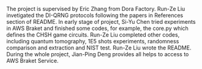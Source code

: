 The project is supervised by Eric Zhang from Dora Factory. Run-Ze Liu invetigated the DI-QRNG protocols following the papers in References section of README. In early stage of project, Si-Yu Chen tried experiments in AWS Braket and finished some codes, for example, the core.py which defines the CHSH game circuits. Run-Ze Liu completed other codes, including quantum tomography, 1E5 shots experiments, randomness comparison and extraction and NIST test. Run-Ze Liu wrote the README. During the whole project, Jian-Ping Deng provides all helps to access to AWS Braket Service.